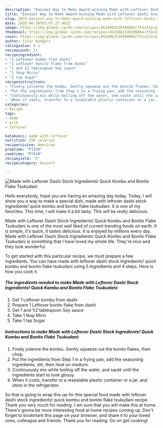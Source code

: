```yaml
---
description: "Easiest Way to Make Award-winning Made with Leftover Dashi Stock Ingredients! Quick Kombu and Bonito Flake Tsukudani"
title: "Easiest Way to Make Award-winning Made with Leftover Dashi Stock Ingredients! Quick Kombu and Bonito Flake Tsukudani"
slug: 2075-easiest-way-to-make-award-winning-made-with-leftover-dashi-stock-ingredients-quick-kombu-and-bonito-flake-tsukudani
date: 2020-06-30T03:07:27.991Z
image: https://img-global.cpcdn.com/recipes/4524862539300864/751x532cq70/made-with-leftover-dashi-stock-ingredients-quick-kombu-and-bonito-flake-tsukudani-recipe-main-photo.jpg
thumbnail: https://img-global.cpcdn.com/recipes/4524862539300864/751x532cq70/made-with-leftover-dashi-stock-ingredients-quick-kombu-and-bonito-flake-tsukudani-recipe-main-photo.jpg
cover: https://img-global.cpcdn.com/recipes/4524862539300864/751x532cq70/made-with-leftover-dashi-stock-ingredients-quick-kombu-and-bonito-flake-tsukudani-recipe-main-photo.jpg
author: Tyler Rodgers
ratingvalue: 4.1
reviewcount: 11
recipeingredient:
- "1 Leftover kombu from dashi"
- "1 Leftover bonito flake from dashi"
- "1 and 12 tablespoon Soy sauce"
- "1 tbsp Mirin"
- "1 tsp Sugar"
recipeinstructions:
- "Finely julienne the kombu. Gently squeeze out the bonito flakes, then chop."
- "Put the ingredients from Step 1 in a frying pan, add the seasoning ingredients, stir, then heat on medium."
- "Continuously mix while boiling off the water, and sauté until the ingredients start to look glossy."
- "When it cools, transfer to a resealable plastic container or a jar, and store in the refrigerator."
categories:
- Recipe
tags:
- made
- with
- leftover

katakunci: made with leftover 
nutrition: 250 calories
recipecuisine: American
preptime: "PT25M"
cooktime: "PT41M"
recipeyield: "2"
recipecategory: Dessert

---
```



![Made with Leftover Dashi Stock Ingredients! Quick Kombu and Bonito Flake Tsukudani](https://img-global.cpcdn.com/recipes/4524862539300864/751x532cq70/made-with-leftover-dashi-stock-ingredients-quick-kombu-and-bonito-flake-tsukudani-recipe-main-photo.jpg)

Hello everybody, hope you are having an amazing day today. Today, I will show you a way to make a special dish, made with leftover dashi stock ingredients! quick kombu and bonito flake tsukudani. It is one of my favorites. This time, I will make it a bit tasty. This will be really delicious.



Made with Leftover Dashi Stock Ingredients! Quick Kombu and Bonito Flake Tsukudani is one of the most well liked of current trending foods on earth. It is simple, it's quick, it tastes delicious. It is enjoyed by millions every day. Made with Leftover Dashi Stock Ingredients! Quick Kombu and Bonito Flake Tsukudani is something that I have loved my whole life. They're nice and they look wonderful.


To get started with this particular recipe, we must prepare a few ingredients. You can have made with leftover dashi stock ingredients! quick kombu and bonito flake tsukudani using 5 ingredients and 4 steps. Here is how you cook it.

<!--inarticleads1-->

##### The ingredients needed to make Made with Leftover Dashi Stock Ingredients! Quick Kombu and Bonito Flake Tsukudani:

1. Get 1 Leftover kombu from dashi
1. Prepare 1 Leftover bonito flake from dashi
1. Get 1 and 1/2 tablespoon Soy sauce
1. Take 1 tbsp Mirin
1. Take 1 tsp Sugar




<!--inarticleads2-->

##### Instructions to make Made with Leftover Dashi Stock Ingredients! Quick Kombu and Bonito Flake Tsukudani:

1. Finely julienne the kombu. Gently squeeze out the bonito flakes, then chop.
1. Put the ingredients from Step 1 in a frying pan, add the seasoning ingredients, stir, then heat on medium.
1. Continuously mix while boiling off the water, and sauté until the ingredients start to look glossy.
1. When it cools, transfer to a resealable plastic container or a jar, and store in the refrigerator.




So that is going to wrap this up for this special food made with leftover dashi stock ingredients! quick kombu and bonito flake tsukudani recipe. Thank you very much for reading. I am sure that you will make this at home. There's gonna be more interesting food at home recipes coming up. Don't forget to bookmark this page on your browser, and share it to your loved ones, colleague and friends. Thank you for reading. Go on get cooking!
